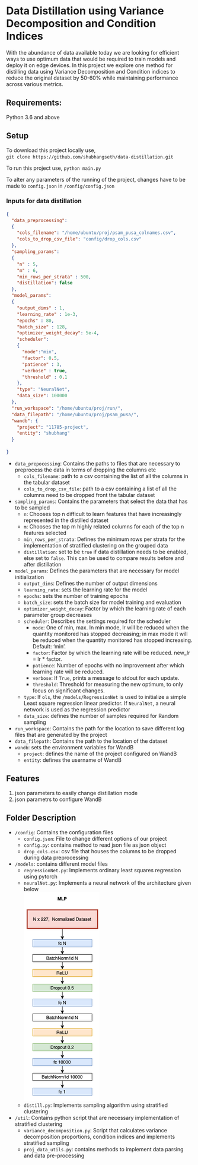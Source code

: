 # Data Distillation using Variance Decomposition and Condition Indices 

With the abundance of data available today we are looking for efficient ways to use optimum data that would be required to train models and deploy it on edge devices. In this project we explore one method for distilling data using Variance Decomposition and Condition indices to reduce the original dataset by 50-60% while maintaining performance across various metrics. 

## Requirements:
Python 3.6 and above

## Setup 
To download this project locally use,  
``git clone https://github.com/shubhangseth/data-distillation.git``

To run this project use, 
``python main.py``

To alter any parameters of the running of the project, changes have to be made to  ``config.json`` in ``/config/config.json``

### Inputs for data distillation

```json
{
  "data_preprocessing": 
  {
    "cols_filename": "/home/ubuntu/proj/psam_pusa_colnames.csv",
    "cols_to_drop_csv_file": "config/drop_cols.csv"
  },
  "sampling_params": 
  {
    "n" : 5,
    "m" : 6,
    "min_rows_per_strata" : 500,
    "distillation": false
  },
  "model_params": 
  {
    "output_dims" : 1,
    "learning_rate" : 1e-3,
    "epochs" : 80,
    "batch_size" : 128,
    "optimizer_weight_decay": 5e-4,
    "scheduler": 
    {
      "mode":"min",
      "factor": 0.5,
      "patience" : 3,
      "verbose" : true,
      "threshold" : 0.1
    },
    "type": "NeuralNet",
    "data_size": 100000
  },
  "run_workspace": "/home/ubuntu/proj/run/",
  "data_filepath": "/home/ubuntu/proj/psam_pusa/",
  "wandb": {
    "project": "11785-project",
    "entity": "shubhang"
  }

}

```

* ```data_prepocessing```: Contains the paths to files that are necessary to preprocess the data in terms of dropping the columns etc 
  * ```cols_filename```: path to a csv containing the list of all the columns in the tabular dataset
  * ```cols_to_drop_csv_file```: path to a csv containing a list of all the columns need to be dropped front the tabular dataset
* ```sampling_params```: Contains the parameters that select the data that has to be sampled
  * ```n```: Chooses top n difficult to learn features that have increasingly represented in the distilled dataset
  * ```m```: Chooses the top m highly related columns for each of the top n features selected
  * ```min_rows_per_strata```: Defines the minimum rows per strata for the implementation of stratified clustering on the grouped data
  * ```distillation```: set to be ```true``` if data distillation needs to be enabled, else set to ```false```. This can be used to compare results before and after distillation
* ```model_params```: Defines the parameters that are necessary for model initialization
  * ```output_dims```: Defines the number of output dimensions
  * ```learning_rate```: sets the learning rate for the model
  * ```epochs```: sets the number of training epochs
  * ```batch_size```: sets the batch size for model training and evaluation
  * ```optimizer_weight_decay```: Factor by which the learning rate of each parameter group decreases
  * ```scheduler```: Describes the settings required for the scheduler
    * ```mode```: One of min, max. In min mode, lr will be reduced when the quantity monitored has stopped decreasing; in max mode it will be reduced when the quantity monitored has stopped increasing. Default: ‘min’.
    * ```factor```:  Factor by which the learning rate will be reduced. new_lr = lr * factor.
    * ```patience```: Number of epochs with no improvement after which learning rate will be reduced.
    * ```verbose```: If ```True```, prints a message to stdout for each update. 
    * ```threshold```: Threshold for measuring the new optimum, to only focus on significant changes.
  * ```type```: If ```ols```, the ```/models/RegressionNet``` is used to initialize a simple Least square regression linear predictor. If ```NeuralNet```, a neural network is used as the regression predictor
  * ```data_size```: defines the number of samples required for Random sampling
* ```run_workspace```: Contains the path for the location to save different log files that are generated by the project
* ```data_filepath```: Contains the path to the location of the dataset
* ```wandb```: sets the environment variables for WandB
  * ```project```: defines the name of the project configured on WandB
  * ```entity```: defines the username of WandB 

## Features 
1. json parameters to easily change distillation mode
2. json parametrs to configure WandB

## Folder Description
* ```/config```: Contains the configuration files 
  * ```config.json```: File to change different options of our project
  * ```config.py```: contains method to read json file as json object
  * ```drop_cols.csv```: csv file that houses the columns to be dropped during data preprocessing
* ```/models```: contains different model files
  * ```regressionNet.py```: Implements ordinary least squares regression using pytorch
  * ```neuralNet.py```: Implements a neural network of the architecture given below</br>
  ![alt-text](https://github.com/shubhangseth/data-distillation/blob/main/model.png)
  * ```distill.py```: Implements sampling algorithm using stratified clustering
* ```/util```: Contains python script that are necessary implementation of stratified clustering
  * ```variance_decomposition.py```: Script that calculates variance decomposition proportions, condition indices and implements stratified sampling
  * ```proj_data_utils.py```: contains methods to implement data parsing and data pre-processing

